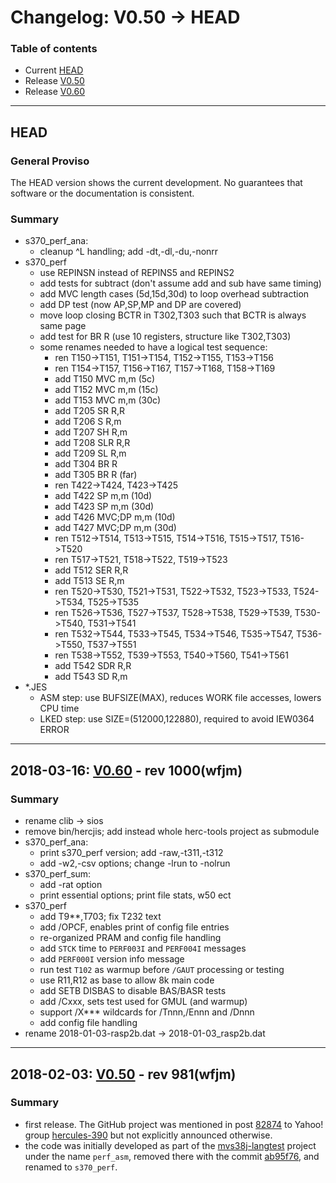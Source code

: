 # Changelog: V0.50 -> HEAD

### Table of contents
- Current [HEAD](#user-content-head)
- Release [V0.50](#user-content-V0.50)
- Release [V0.60](#user-content-V0.60)

<!-- --------------------------------------------------------------------- -->
---
## HEAD <a name="head"></a>
### General Proviso
The HEAD version shows the current development. No guarantees that software or
the documentation is consistent.

### Summary
- s370_perf_ana:
  - cleanup ^L handling; add -dt,-dl,-du,-nonrr
- s370_perf
  - use REPINSN instead of REPINS5 and REPINS2
  - add tests for subtract (don't assume add and sub have same timing)
  - add MVC length cases (5d,15d,30d) to loop overhead subtraction
  - add DP test (now AP,SP,MP and DP are covered)
  - move loop closing BCTR in T302,T303 such that BCTR is always same page
  - add test for BR R (use 10 registers, structure like T302,T303)
  - some renames needed to have a logical test sequence:
    - ren T150->T151, T151->T154, T152->T155, T153->T156
    - ren T154->T157, T156->T167, T157->T168, T158->T169
    - add T150  MVC m,m (5c)
    - add T152  MVC m,m (15c)
    - add T153  MVC m,m (30c)
    - add T205  SR R,R
    - add T206  S R,m
    - add T207  SH R,m
    - add T208  SLR R,R
    - add T209  SL R,m
    - add T304  BR R
    - add T305  BR R (far)
    - ren T422->T424, T423->T425
    - add T422  SP m,m (10d)
    - add T423  SP m,m (30d)
    - add T426  MVC;DP m,m (10d)
    - add T427  MVC;DP m,m (30d)
    - ren T512->T514, T513->T515, T514->T516, T515->T517, T516->T520
    - ren T517->T521, T518->T522, T519->T523
    - add T512  SER R,R
    - add T513  SE R,m
    - ren T520->T530, T521->T531, T522->T532, T523->T533, T524->T534, T525->T535
    - ren T526->T536, T527->T537, T528->T538, T529->T539, T530->T540, T531->T541
    - ren T532->T544, T533->T545, T534->T546, T535->T547, T536->T550, T537->T551
    - ren T538->T552, T539->T553, T540->T560, T541->T561
    - add T542  SDR R,R
    - add T543  SD R,m
- *.JES
  - ASM step:  use BUFSIZE(MAX), reduces WORK file accesses, lowers CPU time
  - LKED step: use SIZE=(512000,122880), required to avoid IEW0364 ERROR

<!-- --------------------------------------------------------------------- -->
---
## 2018-03-16: [V0.60](https://github.com/wfjm/s370-perf/releases/tag/V0.60) - rev 1000(wfjm) <a name="V0.60"></a>

### Summary
- rename clib -> sios
- remove bin/hercjis; add instead whole herc-tools project as submodule
- s370_perf_ana:
  - print s370_perf version; add -raw,-t311,-t312
  - add -w2,-csv options; change -lrun to -nolrun
- s370_perf_sum:
  - add -rat option
  - print essential options; print file stats, w50 ect
- s370_perf
  - add T9**,T703; fix T232 text
  - add /OPCF, enables print of config file entries
  - re-organized PRAM and config file handling
  - add `STCK` time to `PERF003I` and `PERF004I` messages
  - add `PERF000I` version info message
  - run test `T102` as warmup before `/GAUT` processing or testing
  - use R11,R12 as base to allow 8k  main code
  - add SETB DISBAS to disable BAS/BASR tests
  - add /Cxxx, sets test used for GMUL (and warmup)
  - support /X*** wildcards for /Tnnn,/Ennn and /Dnnn
  - add config file handling
- rename 2018-01-03-rasp2b.dat -> 2018-01-03_rasp2b.dat

<!-- --------------------------------------------------------------------- -->
---
## 2018-02-03: [V0.50](https://github.com/wfjm/s370-perf/releases/tag/V0.50) - rev 981(wfjm) <a name="V0.50"></a>

### Summary
- first release. The GitHub project was mentioned in post [82874](https://groups.yahoo.com/neo/groups/hercules-390/conversations/topics/82874) to Yahoo! group [hercules-390](https://groups.yahoo.com/neo/groups/hercules-390/info) but not explicitly announced otherwise.
- the code was initially developed as part of the [mvs38j-langtest](https://github.com/wfjm/mvs38j-langtest) project under the name `perf_asm`, removed there with the commit [ab95f76](https://github.com/wfjm/mvs38j-langtest/commit/ab95f765f6a6b3979d79ab8f07d69b128911357a), and renamed to `s370_perf`.
